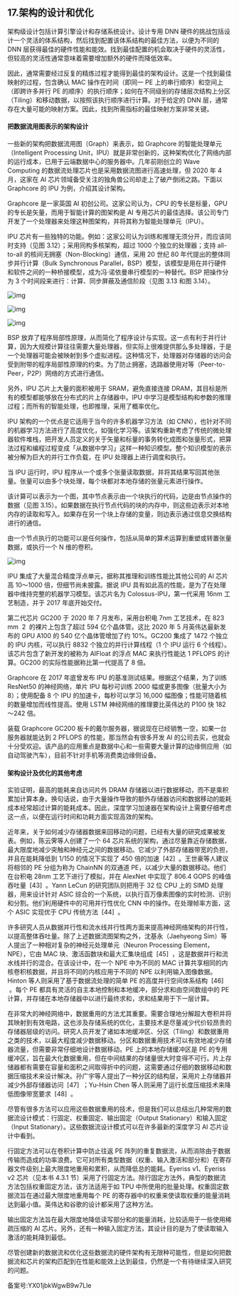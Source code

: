 ## 17.架构的设计和优化
架构级设计包括计算引擎设计和存储系统设计。设计专用 DNN 硬件的挑战包括设计一个灵活的体系结构，然后找到配置该体系结构的最佳方法，以便为不同的 DNN 层获得最佳的硬件性能和能效。找到最佳配置的机会取决于硬件的灵活性，但较高的灵活性通常意味着需要增加额外的硬件而降低效率。 


因此，通常需要经过反复的精炼过程才能得到最佳的架构设计。这是一个找到最佳映射的过程，包含确认 MAC 操作在时间（即同一 PE 上的串行顺序）和空间上（即跨许多并行 PE 的顺序）的执行顺序；如何在不同级别的存储层次结构上分区（Tiling）和移动数据，以按照该执行顺序进行计算。对于给定的 DNN 层，通常存在大量可能的映射方案。因此，找到所需指标的最佳映射方案非常关键。 


#### 把数据流用图表示的架构设计


一些新的架构把数据流用图（Graph）来表示，如 Graphcore 的智能处理单元（Intelligent Processing Unit，IPU）就是非常创新的，这种架构优化了网络内部的运行成本，已用于云端数据中心的服务器中。几年前刚创立的 Wave Computing 的数据流处理芯片也是采用数据流图进行高速处理，但 2020 年 4 月，这家在 AI 芯片领域备受关注的独角兽公司却走上了破产倒闭之路。下面以 Graphcore 的 IPU 为例，介绍其设计架构。 


Graphcore 是一家英国 AI 初创公司。这家公司认为，CPU 的专长是标量，GPU 的专长是矢量，而用于智能计算的图架构是 AI 专用芯片的最佳选择。该公司专门开发了一个处理器来处理这种图架构，并将其称为智能处理单元（IPU）。 


IPU 芯片有一些独特的功能。例如：这家公司认为训练和推理无须分开，而应该同时支持（见图 3.12）；采用同构多核架构，超过 1000 个独立的处理器；支持 all-to-all 的核间无拥塞（Non-Blocking）通信，采用 20 世纪 80 年代提出的整体同步并行计算（Bulk Synchronous Parallel，BSP）模型，该模型是用在并行硬件和软件之间的一种桥接模型，成为冯·诺依曼串行模型的一种替代。BSP 把操作分为 3 个时间段来进行：计算、同步屏蔽及通信阶段（见图 3.13 和图 3.14）。 


![img](https://pic1.zhimg.com/v2-fccd9b51ea2595ebfec012f44c30a4df.webp)

![img](https://pic4.zhimg.com/v2-9c3d58d1579a8cee7737aa234c2fe442.webp)

![img](https://pic2.zhimg.com/v2-4eab5838f23fe78380ff0357c1d19357.webp)

BSP 放弃了程序局部性原理，从而简化了程序设计与实现。这一点有利于并行计算，因为大规模计算往往需要大量处理器，但实际上很难提供那么多处理器，于是一个处理器可能会被映射到多个虚拟进程。这种情况下，处理器对存储器的访问会受到附带的程序局部性原理的约束。为了防止拥塞，选路器使用对等（Peer-to-Peer，P2P）网络的方式进行通信。 


另外，IPU 芯片上大量的面积被用于 SRAM，避免直接连接 DRAM，其目标是所有的模型都能够放在分布式的片上存储器中。IPU 中学习是模型结构和参数的推理过程；而所有的智能处理，也即推理，采用了概率优化。 


IPU 架构的一个优点是它适用于当今的许多机器学习方法（如 CNN），也针对不同的机器学习方法进行了高度优化，如强化学习等。该架构重新考虑了传统的微处理器软件堆栈，把开发人员定义的关于矢量和标量的事务转化成图和张量形式，把算法过程和编程过程变成「从数据中学习」这样一种知识模型。整个知识模型的表示被分解为巨大的并行工作负载，在 IPU 处理器上进行调度和执行。 


当 IPU 运行时，IPU 程序从一个或多个张量读取数据，并将其结果写回其他张量。张量可以由多个块处理，每个块都对本地存储的张量元素进行操作。 


该计算可以表示为一个图，其中节点表示由一个块执行的代码，边是由节点操作的数据（见图 3.15）。如果数据在执行节点代码的块的内存中，则这些边表示对本地内存的读取和写入。如果存在另一个块上存储的变量，则边表示通过信息交换结构进行的通信。 


由一个节点执行的功能可以是任何操作，包括从简单的算术运算到重塑或转置张量数据，或执行一个 N 维的卷积。 


![img](https://pic1.zhimg.com/v2-722f8c4b92260abd435d1c340bf4fb2b.webp)

IPU 集成了大量混合精度浮点单元，据称其推理和训练性能比其他公司的 AI 芯片高 10～1000 倍，但细节尚未披露。据说 IPU 具有如此高的性能，是为了在处理器中维持完整的机器学习模型。该芯片名为 Colossus-IPU，第一代采用 16nm 工艺制造，并于 2017 年底开始交付。 


第二代芯片 GC200 于 2020 年 7 月发布，采用台积电 7nm 工艺技术，在 823 mm  2  的裸片上包含了超过 594 亿个晶体管。这比 2020 年 5 月英伟达最新发布的 GPU A100 的 540 亿个晶体管增加了约 10%。GC200 集成了 1472 个独立的 IPU 内核，可以执行 8832 个独立的并行计算线程（1 个 IPU 运行 6 个线程）。该芯片包含了新开发的被称为 AIFloat 的浮点 MAC 来执行性能达 1 PFLOPS 的计算。GC200 的实际性能据称比第一代提高了 8 倍。 


Graphcore 在 2017 年底曾发布 IPU 的基准测试结果。根据这个结果，为了训练 ResNet50 的神经网络，单片 IPU 每秒可训练 2000 幅或更多图像（批量大小为 8）；使用配备 8 个 IPU 的加速卡，每秒可以学习 16,000 幅图像；性能可随着核的数量增加而线性提高。使用 LSTM 神经网络的推理要比英伟达的 P100 快 182～242 倍。 


装载 Graphcore GC200 板卡的戴尔服务器，据说现在已经销售一空，如果一台服务器就能达到 2 PFLOPS 的性能，那当然会有很多开发 AI 的公司去买，也就会十分受欢迎。该产品的应用重点是数据中心和一些需要大量计算的边缘侧应用（如自动驾驶汽车），目前不针对手机等消费类边缘侧设备。 


#### 架构设计及优化的其他考虑


实验证明，最高的能耗来自访问片外 DRAM 存储器以进行数据移动，而不是乘积累加计算本身。换句话说，由于大量操作导致的额外存储器访问和数据移动的能耗成本经常超过计算的能耗成本。因此，深度学习加速器在架构设计上需要仔细考虑这一点，以便在运行时间和功耗方面实现高效的架构。 


近年来，关于如何减少存储器数据来回移动的问题，已经有大量的研究成果被发表。例如，陈云霁等人创建了一个 64 芯片系统的架构，通过尽量靠近存储数据，最大限度地减少突触和神经元之间的数据移动。它减少了外部存储器带宽的负担，并且在能耗降低到 1/150 的情况下实现了 450 倍的加速  [42]  。王世豪等人建议将相邻的 PE 分组为称为 ChainNN 的双通道 PE，以减少大量的数据移动。他们在台积电 28nm 工艺下进行了模拟，并在 AlexNet 中实现了 806.4 GOPS 的峰值吞吐量  [43]  。Yann LeCun 的研究团队则把用于 32 位 CPU 上的 SIMD 处理器，用来设计针对 ASIC 综合的一个系统，以执行百万像素图像的实时检测、识别和分割。他们利用硬件中的可用并行性优化 CNN 中的操作。在处理帧率方面，这个 ASIC 实现优于 CPU 传统方法  [44]  。 


许多研究人员从数据并行性和流水线并行性两方面来提高神经网络架构的并行性，以提高整体吞吐量。除了上述数据流图架构之外，沈基永（Jaehyeong Sim）等人提出了一种相对复杂的神经元处理单元（Neuron Processing Element，NPE），它由 MAC 块、激活函数块和最大汇集块组成  [45]  ，这是数据并行和流水线并行的混合。在该设计中，在一个 NPE 中为不同的 MAC 计算共享相同的内核卷积核数据，并且将不同的内核应用于不同的 NPE 以利用输入图像数据。Hinton 等人则采用了基于数据流处理的简单 PE 的高度并行空间体系结构  [46]  。每个 PE 都具有灵活的自主本地控制和本地缓冲，部分求和由空间数组中的 PE 计算，并存储在本地存储器中以进行最终求和，求和结果用于下一层计算。 


在非常大的神经网络中，数据重用的方法尤其重要。需要合理地分解超大卷积并将其映射到有效电路，这也涉及存储系统的优化，主要技术是尽量减少代价较昂贵的存储器层级的访问。研究人员开发了诸如本地缓冲区、分区（Tiling）和数据重用之类的技术，以最大程度减少数据移动。分区和数据重用技术可以有效地减少存储器流量，但需要非常仔细地设计数据移动。PE 上的本地存储缓冲区是 PE 的专用缓冲区，旨在最大化数据重用，但在中间结果的存储量很大时变得不可行。片上存储器都有需要在容量和面积之间取得折中的问题，这需要通过仔细的数据移动和数据压缩技术来设计解决。孙广宇等人提出了一种分区的结构层，采用片上存储器并减少外部存储器访问  [47]  ；Yu-Hsin Chen 等人则采用了运行长度压缩技术来降低图像带宽要求  [48]  。 


尽管有很多方法可以应用这些数据重用的技术，但是我们可以总结出几种常用的数据流设计模式：行固定、权重固定、输出固定（Output Stationary）和输入固定（Input Stationary）。这些数据流设计模式可以在许多最新的深度学习 AI 芯片设计中看到。 


行固定方法可以在卷积计算中防止往返 PE 阵列的重复数据流，从而消除由于数据传输而造成的功率浪费。它可对所有类型数据（权重、输入激活和部分和）在寄存器文件级别上最大限度地重用和累积，从而降低总的能耗。Eyeriss v1、Eyeriss v2 芯片（见本书 4.3.1 节）采用了行固定方法。除行固定方法外，典型的数据流方法包括权重固定方法，该方法适用于如 TPU 中所使用的批量处理。权重固定数据流旨在通过最大限度地重用每个 PE 的寄存器中的权重来使读取权重的能量消耗达到最小值。英伟达和谷歌的设计都采用了这种方法。 


输出固定方法旨在最大限度地降低读写部分和的能量消耗，比较适用于一些使用稀疏压缩的 AI 芯片。另外，还有一种输入固定方法，其设计目的是为了使读取输入激活的能耗降到最低。 


尽管创建新的数据流和优化这些数据流的硬件架构有无限种可能性，但是如何把数据流和芯片的架构匹配到在性能和能效上达到最佳，仍然是一个有待继续深入研究的问题。 


备案号:YX01jbkWgwB9w7Lle


